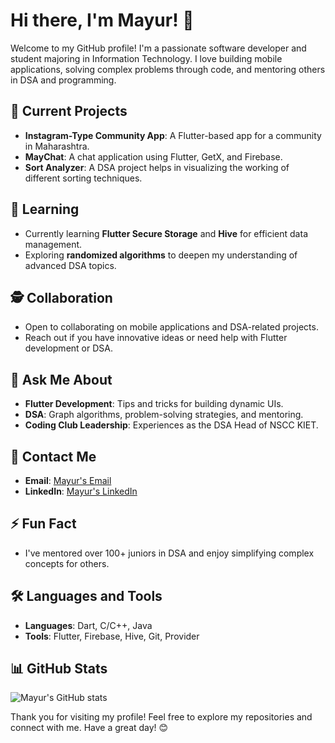 # Hi there, I'm Mayur! 👋

Welcome to my GitHub profile! I'm a passionate software developer and student majoring in Information Technology. I love building mobile applications, solving complex problems through code, and mentoring others in DSA and programming.

## 🔄 Current Projects
- **Instagram-Type Community App**: A Flutter-based app for a community in Maharashtra.
- **MayChat**: A chat application using Flutter, GetX, and Firebase.
- **Sort Analyzer**: A DSA project helps in visualizing the working of different sorting techniques.

## 🌱 Learning
- Currently learning **Flutter Secure Storage** and **Hive** for efficient data management.
- Exploring **randomized algorithms** to deepen my understanding of advanced DSA topics.

## 🕵️ Collaboration
- Open to collaborating on mobile applications and DSA-related projects.
- Reach out if you have innovative ideas or need help with Flutter development or DSA.

## 💬 Ask Me About
- **Flutter Development**: Tips and tricks for building dynamic UIs.
- **DSA**: Graph algorithms, problem-solving strategies, and mentoring.
- **Coding Club Leadership**: Experiences as the DSA Head of NSCC KIET.

## 📧 Contact Me
- **Email**: [Mayur's Email](mailto:mayur.email@example.com)
- **LinkedIn**: [Mayur's LinkedIn](https://www.linkedin.com/in/mayursrivastav/)

## ⚡ Fun Fact
- I've mentored over 100+ juniors in DSA and enjoy simplifying complex concepts for others.

## 🛠️ Languages and Tools
- **Languages**: Dart, C/C++, Java
- **Tools**: Flutter, Firebase, Hive, Git, Provider

## 📊 GitHub Stats
![Mayur's GitHub stats](https://github-readme-stats.vercel.app/api?username=mayur&show_icons=true&theme=radical)

Thank you for visiting my profile! Feel free to explore my repositories and connect with me. Have a great day! 😊
